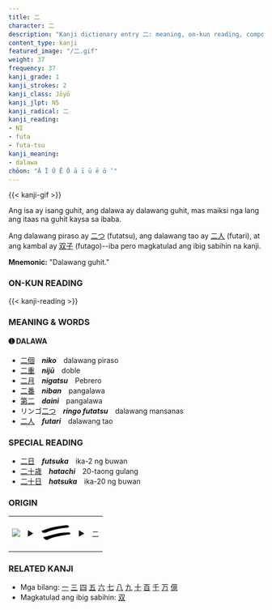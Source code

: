 ```yaml
---
title: 二
character: 二
description: "Kanji dictionary entry 二: meaning, on-kun reading, compounds, origin, related kanji"
content_type: kanji
featured_image: "/二.gif"
weight: 37
frequency: 37
kanji_grade: 1
kanji_strokes: 2
kanji_class: Jōyō
kanji_jlpt: N5
kanji_radical: 二
kanji_reading: 
- NI
- futa
- futa-tsu
kanji_meaning:
- dalawa
chōon: "Ā Ī Ū Ē Ō ā ī ū ē ō ’"
---
```

[//]: # (Don't edit the line below. Kanji animated GIF code is automatically generated.)
{{< kanji-gif >}}

[//]: # (Edit below this line.)

Ang isa ay isang guhit, ang dalawa ay dalawang guhit, mas maiksi nga lang ang itaas na guhit kaysa sa ibaba.

Ang dalawang piraso ay [二つ](../二) (futatsu), ang dalawang tao ay [二](../二)[人](../人) (futari), at ang kambal ay [双](../双)[子](../子) (futago)--iba pero magkatulad ang ibig sabihin na kanji.
 
**Mnemonic:** "Dalawang guhit."

### ON-KUN READING

[//]: # (Don't edit the line below. ON-KUN READING code is automatically generated.)
{{< kanji-reading >}}

### MEANING & WORDS

#### ➊ **DALAWA**
  - [二](../二)[個](../個)　***niko***　dalawang piraso
  - [二](../二)[重](../重)　***nijū***　doble
  - [二](../二)[月](../月)　***nigatsu***　Pebrero
  - [二](../二)[番](../番)　***niban***　pangalawa
  - [第](../第)[二](../二)　***daini***　pangalawa
  - リンゴ[二つ](../二)　***ringo futatsu***　dalawang mansanas
  - [二](../二)[人](../人)　***futari***　dalawang tao
 
### SPECIAL READING
  - [二](../二)[日](../日)　***futsuka***　ika-2 ng buwan
  - [二](../二)[十](../十)[歳](../歳)　***hatachi***　20-taong gulang
  - [二](../二)[十](../十)[日](../日)　***hatsuka***　ika-20 ng buwan

### ORIGIN

<table class="kanji-table"><tr><td>
<img src="60px-ACC-b18623.svg.png">
</td><td>▶</td><td>
<img src="60px-二-silk.svg.png">
</td><td>▶</td>
<td class="kanji-origin">二</td>
</tr></table>

### RELATED KANJI
- Mga bilang: [一](../一) [三](../三) [四](../五) [五](../五) [六](../七) [七](../七) [八](../八) [九](../九) [十](../十) [百](../百) [千](../千) [万](../万) [億](../億)
- Magkatulad ang ibig sabihin: [双](../双)
